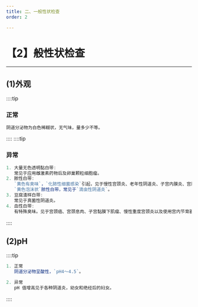 ```yaml
---
title: 二、一般性状检查
order: 2

---
```


# 【2】般性状检查

<kaodian :text="'临床检验基础记忆卡'" />

<!-- ###### 第十六章 阴道分泌物检查

> 临床检验基础 -->

<beitiL/>

---

## (1)外观

<son :text="'临床检验基础检验记忆卡'" text1="(1)外观" :textOption="[['掌握','相关专业知识','专业实践能力'],['掌握','专业知识','专业实践能力'],['掌握','专业知识','专业实践能力']]" />

::::tip

### 正常

```js
阴道分泌物为白色稀糊状，无气味，量多少不等。
```

::::
::::tip

### 异常

```js
1. 大量无色透明黏白带:
   常见于应用雌激素药物后及卵巢颗粒细胞瘤。
2. 脓性白带:
   `黄色有臭味`，`化脓性细菌感染`引起，见于慢性宫颈炎、老年性阴道炎、子宫内膜炎、宫腔积脓、阴道异物等；
   `黄色泡沫状`脓性白带，常见于`滴虫性阴道炎`。
3. 豆腐渣样白带:
   常见于真菌性阴道炎。
4. 血性白带:
   有特殊臭味。见于宫颈癌、宫颈息肉、子宫黏膜下肌瘤、慢性重度宫颈炎以及使用宫内节育器的副作用等。
```

::::

## (2)pH

<son :text="'临床检验基础检验记忆卡'" text1="(2)pH" :textOption="[['了解','相关专业知识','专业实践能力'],['了解','专业知识','专业实践能力'],['了解','专业知识','专业实践能力']]" />

::::tip

```js
1. 正常
   阴道分泌物呈酸性，`pH4～4.5`。

2. 异常
   pH 值增高见于各种阴道炎，幼女和绝经后的妇女。
```

::::
